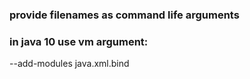 
### provide filenames as command life arguments

### in java 10 use vm argument:
  --add-modules java.xml.bind 

